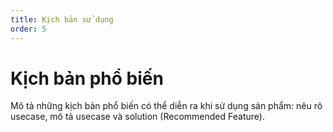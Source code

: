 ```yaml
---
title: Kịch bản sử dụng
order: 5
---
```


# Kịch bản phổ biến

Mô tả những kịch bản phổ biến có thể diễn ra khi sử dụng sản phẩm: nêu rõ usecase, mô tả usecase và solution (Recommended Feature).
